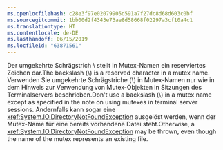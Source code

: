 ```yaml
---
ms.openlocfilehash: c28e3f97e02079905d591a7f27dc8d68d603c0bf
ms.sourcegitcommit: 1bb00d2f4343e73ae8d58668f02297a3cf10a4c1
ms.translationtype: HT
ms.contentlocale: de-DE
ms.lasthandoff: 06/15/2019
ms.locfileid: "63871561"
---
```

<span data-ttu-id="d11c7-101">Der umgekehrte Schrägstrich \\ stellt in Mutex-Namen ein reserviertes Zeichen dar.</span><span class="sxs-lookup"><span data-stu-id="d11c7-101">The backslash (\\) is a reserved character in a mutex name.</span></span> <span data-ttu-id="d11c7-102">Verwenden Sie umgekehrte Schrägstriche (\\) in Mutex-Namen nur wie in dem Hinweis zur Verwendung von Mutex-Objekten in Sitzungen des Terminalservers beschrieben.</span><span class="sxs-lookup"><span data-stu-id="d11c7-102">Don't use a backslash (\\) in a mutex name except as specified in the note on using mutexes in terminal server sessions.</span></span> <span data-ttu-id="d11c7-103">Andernfalls kann sogar eine <xref:System.IO.DirectoryNotFoundException> ausgelöst werden, wenn der Mutex-Name für eine bereits vorhandene Datei steht.</span><span class="sxs-lookup"><span data-stu-id="d11c7-103">Otherwise, a <xref:System.IO.DirectoryNotFoundException> may be thrown, even though the name of the mutex represents an existing file.</span></span>
